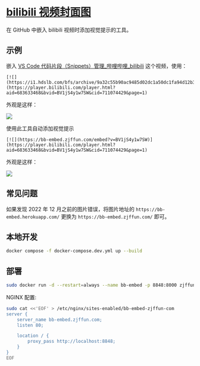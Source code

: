 # [bilibili 视频封面图](https://bb-embed.zjffun.com/)

在 GitHub 中嵌入 bilibili 视频时添加视觉提示的工具。

## 示例

嵌入 [VS Code 代码片段（Snippets）管理\_哔哩哔哩\_bilibili](https://www.bilibili.com/video/BV1jS4y1w7SW?spm_id_from=333.999.0.0) 这个视频，使用：

```
[![](https://i1.hdslb.com/bfs/archive/9a32c55b90ac9485d02dc1a50dc1fa94d12b3111.jpg@640w_400h_1c.webp)](https://player.bilibili.com/player.html?aid=683633468&bvid=BV1jS4y1w7SW&cid=711074429&page=1)
```

外观是这样：

[![](https://i1.hdslb.com/bfs/archive/9a32c55b90ac9485d02dc1a50dc1fa94d12b3111.jpg@640w_400h_1c.webp)](https://player.bilibili.com/player.html?aid=683633468&bvid=BV1jS4y1w7SW&cid=711074429&page=1)

使用此工具自动添加视觉提示

```
[![](https://bb-embed.zjffun.com/embed?v=BV1jS4y1w7SW)](https://player.bilibili.com/player.html?aid=683633468&bvid=BV1jS4y1w7SW&cid=711074429&page=1)
```

外观是这样：

[![](https://bb-embed.zjffun.com/embed?v=BV1jS4y1w7SW)](https://player.bilibili.com/player.html?aid=683633468&bvid=BV1jS4y1w7SW&cid=711074429&page=1)

## 常见问题

如果发现 2022 年 12 月之前的图片错误，将图片地址的 `https://bb-embed.herokuapp.com/` 更换为 `https://bb-embed.zjffun.com/` 即可。

## 本地开发

```sh
docker compose -f docker-compose.dev.yml up --build
```

## 部署

```sh
sudo docker run -d --restart=always --name bb-embed -p 8848:8000 zjffun/bb-embed
```

NGINX 配置:

```bash
sudo cat <<'EOF' > /etc/nginx/sites-enabled/bb-embed-zjffun-com
server {
    server_name bb-embed.zjffun.com;
    listen 80;

    location / {
        proxy_pass http://localhost:8848;
    }
}
EOF
```
